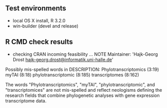 ## Test environments
* local OS X install, R 3.2.0
* win-builder (devel and release)

## R CMD check results

* checking CRAN incoming feasibility ... NOTE
Maintainer: 'Hajk-Georg Drost <hajk-georg.drost@informatik.uni-halle.de>'

Possibly mis-spelled words in DESCRIPTION:
  Phylotranscriptomics (3:19)
  myTAI (8:18)
  phylotranscriptomic (8:185)
  transcriptomes (8:162)
  
The words "Phylotranscriptomics", "myTAI", "phylotranscriptomic", and "transcriptomices" are not mis-spelled and reflect neologisms
defining the research fields that combine phylogenetic analyses with gene
expression transcriptome data. 




